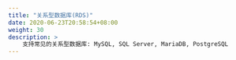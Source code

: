 ```yaml
---
title: "关系型数据库(RDS)"
date: 2020-06-23T20:58:54+08:00
weight: 30
description: >
    支持常见的关系型数据库: MySQL, SQL Server, MariaDB, PostgreSQL
---
```



